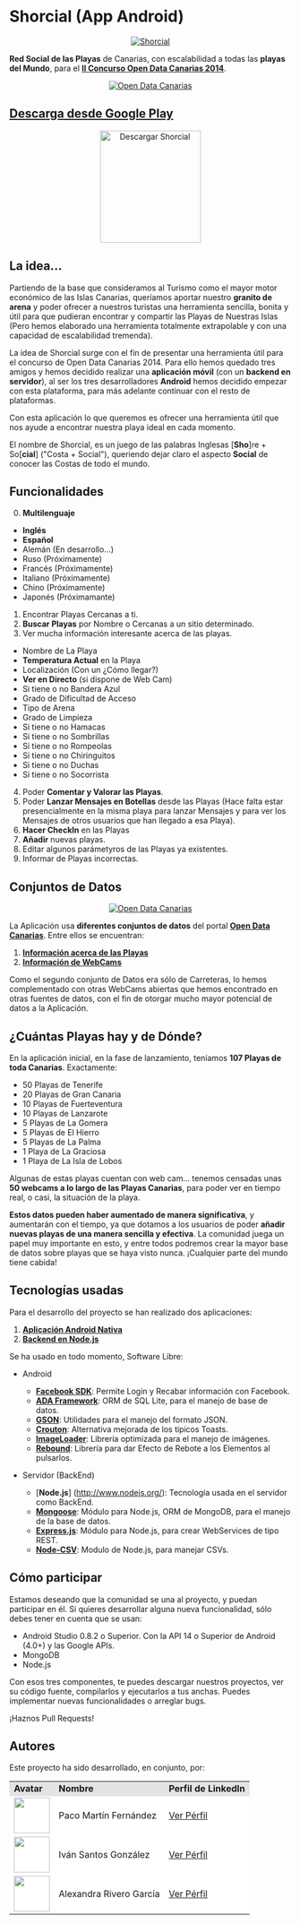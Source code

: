 Shorcial (App Android)
=========

<a href="http://shorcial.wordpress.com/">
  <p align="center">
    <img alt="Shorcial" src="http://shorcial.files.wordpress.com/2014/07/screenshot_2014-07-26-11-19-551.png?w=310&h=550" />
  </p>
</a>

**Red Social de las Playas** de Canarias, con escalabilidad a todas las **playas del Mundo**, para el [**II Concurso Open Data Canarias 2014**](http://www.opendatacanarias.es/ii-concurso-open-data).

<a href="http://opendatacanarias.es/">
  <p align="center">
    <img alt="Open Data Canarias" src="http://www.opendatacanarias.es/datos/uploads/group/20140619-043808.941708open-data-canarias.png" />
  </p>
</a>

## [**Descarga desde Google Play**](https://play.google.com/store/apps/details?id=com.odc.beachodc) ##

<a href="https://play.google.com/store/apps/details?id=com.odc.beachodc">
  <p align="center">
    <img alt="Descargar Shorcial" src="http://www.eleconomista.es/CanalPDA/files/logo_google_play.jpg" height="200" width="180" />
  </p>
</a>

## La idea... ##

Partiendo de la base que consideramos al Turismo como el mayor motor económico de las Islas Canarias, queríamos aportar nuestro **granito de arena** y poder ofrecer a nuestros turistas una herramienta sencilla, bonita y útil para que pudieran encontrar y compartir las Playas de Nuestras Islas (Pero hemos elaborado una herramienta totalmente extrapolable y con una capacidad de escalabilidad tremenda).

La idea de Shorcial surge con el fin de presentar una herramienta útil para el concurso de Open Data Canarias 2014. Para ello hemos quedado tres amigos y hemos decidido realizar una **aplicación móvil** (con un **backend en servidor**), al ser los tres desarrolladores **Android** hemos decidido empezar con esta plataforma, para más adelante continuar con el resto de plataformas.

Con esta aplicación lo que queremos es ofrecer una herramienta útil que nos ayude a encontrar nuestra playa ideal en cada momento.

El nombre de Shorcial, es un juego de las palabras Inglesas [**Sho**]re + So[**cial**] \("Costa + Social"), queriendo dejar claro el aspecto **Social** de conocer las Costas de todo el mundo.


## Funcionalidades ##

0. **Multilenguaje**
  - **Inglés**
  - **Español**
  - Alemán (En desarrollo...)
  - Ruso (Próximamente)
  - Francés (Próximamente)
  - Italiano (Próximamente)
  - Chino (Próximamente)
  - Japonés (Próximamante)
1. Encontrar Playas Cercanas a ti.
2. **Buscar Playas** por Nombre o Cercanas a un sitio determinado.
3. Ver mucha información interesante acerca de las playas.
  - Nombre de La Playa
  - **Temperatura Actual** en la Playa
  - Localización (Con un ¿Cómo llegar?)
  - **Ver en Directo** (si dispone de Web Cam)
  - Si tiene o no Bandera Azul
  - Grado de Dificultad de Acceso
  - Tipo de Arena
  - Grado de Limpieza
  - Si tiene o no Hamacas
  - Si tiene o no Sombrillas
  - Si tiene o no Rompeolas
  - Si tiene o no Chiringuitos
  - Si tiene o no Duchas
  - Si tiene o no Socorrista
4. Poder **Comentar y Valorar las Playas**.
5. Poder **Lanzar Mensajes en Botellas** desde las Playas (Hace falta estar presencialmente en la misma playa para lanzar Mensajes y para ver los Mensajes de otros usuarios que han llegado a esa Playa).
6. **Hacer CheckIn** en las Playas
7. **Añadir** nuevas playas.
8. Editar algunos parámetyros de las Playas ya existentes.
9. Informar de Playas incorrectas.

## Conjuntos de Datos ##

<a href="http://opendatacanarias.es/">
  <p align="center">
    <img alt="Open Data Canarias" src="http://www.opendatacanarias.es/datos/uploads/group/20140619-043808.941708open-data-canarias.png" />
  </p>
</a>

La Aplicación usa **diferentes conjuntos de datos** del portal [**Open Data Canarias**](http://opendatacanarias.es/). Entre ellos se encuentran:

1. [**Información acerca de las Playas**](http://www.opendatacanarias.es/datos/dataset/tdt-playas-de-tenerife)
2. [**Información de WebCams**](http://www.opendatacanarias.es/datos/dataset/cic-camaras-en-carreteras)

Como el segundo conjunto de Datos era sólo de Carreteras, lo hemos complementado con otras WebCams abiertas que hemos encontrado en otras fuentes de datos, con el fin de otorgar mucho mayor potencial de datos a la Aplicación.

## ¿Cuántas Playas hay y de Dónde? ##

En la aplicación inicial, en la fase de lanzamiento, teníamos **107 Playas de toda Canarias**. Exactamente:

- 50 Playas de Tenerife
- 20 Playas de Gran Canaria
- 10 Playas de Fuerteventura
- 10 Playas de Lanzarote
- 5 Playas de La Gomera
- 5 Playas de El Hierro
- 5 Playas de La Palma
- 1 Playa de La Graciosa
- 1 Playa de La Isla de Lobos

Algunas de estas playas cuentan con web cam... tenemos censadas unas **50 webcams a lo largo de las Playas Canarias**, para poder ver en tiempo real, o casi, la situación de la playa.

**Estos datos pueden haber aumentado de manera significativa**, y aumentarán con el tiempo, ya que dotamos a los usuarios de poder **añadir nuevas playas de una manera sencilla y efectiva**. La comunidad juega un papel muy importante en esto, y entre todos podremos crear la mayor base de datos sobre playas que se haya visto nunca. ¡Cualquier parte del mundo tiene cabida!

## Tecnologías usadas ##

Para el desarrollo del proyecto se han realizado dos aplicaciones:

1. [**Aplicación Android Nativa**](https://github.com/pacomf/playasODC_app)
2. [**Backend en Node.js**](https://github.com/alelit4/playasODC_server)

Se ha usado en todo momento, Software Libre:

* Android
  - [**Facebook SDK**](https://github.com/facebook/facebook-android-sdk): Permite Login y Recabar información con Facebook.
  - [**ADA Framework**](https://github.com/mobandme/ADA-Framework): ORM de SQL Lite, para el manejo de base de datos.
  - [**GSON**](https://code.google.com/p/google-gson/): Utilidades para el manejo del formato JSON.
  - [**Crouton**](https://github.com/keyboardsurfer/Crouton): Alternativa mejorada de los típicos Toasts.
  - [**ImageLoader**](https://github.com/nostra13/Android-Universal-Image-Loader): Librería optimizada para el manejo de imágenes.
  - [**Rebound**](https://github.com/facebook/rebound): Librería para dar Efecto de Rebote a los Elementos al pulsarlos.

* Servidor (BackEnd)
  - [**Node.js**] (http://www.nodejs.org/): Tecnología usada en el servidor como BackEnd.
  - [**Mongoose**](https://github.com/LearnBoost/mongoose): Módulo para Node.js, ORM de MongoDB, para el manejo de la base de datos.
  - [**Express.js**](https://github.com/visionmedia/express): Módulo para Node.js, para crear WebServices de tipo REST.
  - [**Node-CSV**](https://github.com/wdavidw/node-csv): Modulo de Node.js, para manejar CSVs.

## Cómo participar ##

Estamos deseando que la comunidad se una al proyecto, y puedan participar en él. Si quieres desarrollar alguna nueva funcionalidad, sólo debes tener en cuenta que se usan:

* Android Studio 0.8.2 o Superior. Con la API 14 o Superior de Android (4.0+) y las Google APIs.
* MongoDB
* Node.js

Con esos tres componentes, te puedes descargar nuestros proyectos, ver su código fuente, compilarlos y ejecutarlos a tus anchas. Puedes implementar nuevas funcionalidades o arreglar bugs.

¡Haznos Pull Requests!

## Autores ##

Este proyecto ha sido desarrollado, en conjunto, por:

<!-- Tabla -->
<table cellspacing="0">
  <tr  style="background-color: #E3E3E3;">
    <td> <b>Avatar</b> </td>
    <td> <b>Nombre</b> </td>
	<td> <b>Perfil de LinkedIn</b> </td>
  </tr>
  <tr style="background-color: #FFFFFF;">
    <td> <img width="64"src="https://shorcial.files.wordpress.com/2014/07/google_glass_paco.png"/> </td>
    <td> Paco Martín Fernández </td>
	<td> <a href="es.linkedin.com/in/fmartinfdez/">Ver Pérfil</a> </td>
  </tr>
  <tr style="background-color: #FFFFFF;">
    <td> <img width="64"src="http://shorcial.files.wordpress.com/2014/07/google_glass_ivan.png?w=600&h=600"/> </td>
    <td> Iván Santos González </td>
	<td> <a href="es.linkedin.com/pub/iván-santos-gonzález/3b/924/69">Ver Pérfil</a> </td>
  </tr>
  <tr style="background-color: #FFFFFF;">
    <td> <img width="64"src="http://shorcial.files.wordpress.com/2014/07/google_glass_ale.png?w=600&h=600"/> </td>
    <td> Alexandra Rivero García </td>
	<td> <a href="es.linkedin.com/pub/alexandra-rivero/3b/a05/839">Ver Pérfil</a> </td>
  </tr>
</table>
<!-- Fin tabla -->

